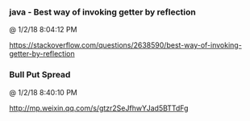 ﻿

### java - Best way of invoking getter by reflection
@ 1/2/18 8:04:12 PM

https://stackoverflow.com/questions/2638590/best-way-of-invoking-getter-by-reflection



### Bull Put Spread
@ 1/2/18 8:40:10 PM

http://mp.weixin.qq.com/s/gtzr2SeJfhwYJad5BTTdFg

